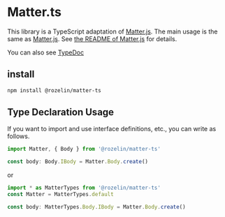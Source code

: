 # Matter.ts

This library is a TypeScript adaptation of [Matter.js](https://github.com/liabru/matter-js). The main usage is the same as [Matter.js](https://github.com/liabru/matter-js). See [the README of Matter.js](https://github.com/liabru/matter-js/blob/master/README.md) for details.

You can also see [TypeDoc](https://rozelin-dc.github.io/matter-ts)

## install
```bash
npm install @rozelin/matter-ts
```

## Type Declaration Usage
If you want to import and use interface definitions, etc., you can write as follows.
```ts
import Matter, { Body } from '@rozelin/matter-ts'

const body: Body.IBody = Matter.Body.create()
```

or

```ts
import * as MatterTypes from '@rozelin/matter-ts'
const Matter = MatterTypes.default

const body: MatterTypes.Body.IBody = Matter.Body.create()
```
